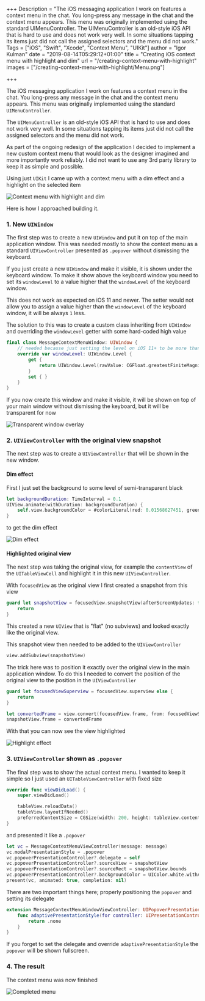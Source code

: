 +++
Description = "The iOS messaging application I work on features a context menu in the chat. You long-press any message in the chat and the context menu appears. This menu was originally implemented using the standard UIMenuController. The UIMenuController is an old-style iOS API that is hard to use and does not work very well. In some situations tapping its items just did not call the assigned selectors and the menu did not work."
Tags = ["iOS", "Swift", "Xcode", "Context Menu", "UIKit"]
author = "Igor Kulman"
date = "2019-08-14T05:29:12+01:00"
title = "Creating iOS context menu with highlight and dim"
url = "/creating-context-menu-with-highlight"
images = ["/creating-context-menu-with-highlight/Menu.png"]

+++

The iOS messaging application I work on features a context menu in the chat. You long-press any message in the chat and the context menu appears. This menu was originally implemented using the standard `UIMenuController`.

The `UIMenuController` is an old-style iOS API that is hard to use and does not work very well. In some situations tapping its items just did not call the assigned selectors and the menu did not work.

As part of the ongoing redesign of the application I decided to implement a new custom context menu that would look as the designer imagined and more importantly work reliably. I did not want to use any 3rd party library to keep it as simple and possible.

Using just `UIKit` I came up with a context menu with a dim effect and a highlight on the selected item

![Context menu with highlight and dim](animation.gif)

Here is how I approached building it.

<!--more-->

### 1. New `UIWindow`

The first step was to create a new `UIWindow` and put it on top of the main application window. This was needed mostly to show the context menu as a standard `UIViewController` presented as `.popover` without dismissing the keyboard.

If you just create a new `UIWindow` and make it visible, it is shown under the keyboard window. To make it show above the keyboard window you need to set its `windowLevel` to a value higher that the `windowLevel` of the keyboard window.

This does not work as expected on iOS 11 and newer. The setter would not allow you to assign a value higher than the `windowLevel` of the keyboard window, it will be always `1` less.

The solution to this was to create a custom class inheriting from `UIWindow` and overriding the `windowLevel` getter with some hard-coded high value

```swift
final class MessageContextMenuWindow: UIWindow {
    // needed because just setting the level on iOS 11+ to be more than the keyboard does not work for some reason
    override var windowLevel: UIWindow.Level {
        get {
            return UIWindow.Level(rawValue: CGFloat.greatestFiniteMagnitude - 1)
        }
        set { }
    }
}
```

If you now create this window and make it visible, it will be shown on top of your main window without dismissing the keyboard, but it will be transparent for now

![Transparent window overlay](TransparentWindow.png)

### 2. `UIViewController` with the original view snapshot

The next step was to create a `UIViewController` that will be shown in the new window.

#### Dim effect

First I just set the background to some level of semi-transparent black

```swift
let backgroundDuration: TimeInterval = 0.1
UIView.animate(withDuration: backgroundDuration) {
    self.view.backgroundColor = #colorLiteral(red: 0.01568627451, green: 0.01568627451, blue: 0.05882352941, alpha: 0.5)
}
```

to get the dim effect

![Dim effect](DimEffect.png)

#### Highlighted original view

The next step was taking the original view, for example the `contentView` of the `UITableViewCell` and highlight it in this new `UIViewController`.

With `focusedView` as the original view I first created a snapshot from this view

```swift
guard let snapshotView = focusedView.snapshotView(afterScreenUpdates: false) else {
    return
}
```

This created a new `UIView` that is "flat" (no subviews) and looked exactly like the original view.

This snapshot view then needed to be added to the `UIViewController`

```swift
view.addSubview(snapshotView)
```

The trick here was to position it exactly over the original view in the main application window. To do this I needed to convert the position of the original view to the position in the `UIViewController`

```swift
guard let focusedViewSuperview = focusedView.superview else {
    return
}

let convertedFrame = view.convert(focusedView.frame, from: focusedViewSuperview)
snapshotView.frame = convertedFrame
```

With that you can now see the view highlighted

![Highlight effect](HighlightEffect.png)

### 3. `UIViewController` shown as `.popover`

The final step was to show the actual context menu. I wanted to keep it simple so I just used an `UITableViewController` with fixed size

```swift
override func viewDidLoad() {
    super.viewDidLoad()

    tableView.reloadData()
    tableView.layoutIfNeeded()
    preferredContentSize = CGSize(width: 200, height: tableView.contentSize.height)
}
```

and presented it like a `.popover`

```swift
let vc = MessageContextMenuViewController(message: message)
vc.modalPresentationStyle = .popover
vc.popoverPresentationController?.delegate = self
vc.popoverPresentationController?.sourceView = snapshotView
vc.popoverPresentationController?.sourceRect = snapshotView.bounds
vc.popoverPresentationController?.backgroundColor = UIColor.white.withAlphaComponent(0.9)
present(vc, animated: true, completion: nil)
```

There are two important things here; properly positioning the `popover` and setting its delegate

```swift
extension MessageContextMenuWindowViewController: UIPopoverPresentationControllerDelegate {
    func adaptivePresentationStyle(for controller: UIPresentationController, traitCollection: UITraitCollection) -> UIModalPresentationStyle {
        return .none
    }
}
```

If you forget to set the delegate and override `adaptivePresentationStyle` the `popover` will be shown fullscreen.

### 4. The result

The context menu was now finished

![Completed menu](Menu.png)